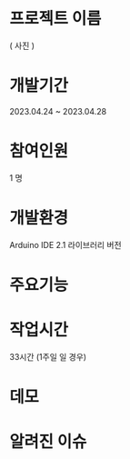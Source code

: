 # 프로젝트 이름
 ( 사진 )
# 개발기간
2023.04.24 ~ 2023.04.28
# 참여인원
1 명
# 개발환경
Arduino IDE 2.1
라이브러리 버전 
# 주요기능 

# 작업시간 
33시간 (1주일 일 경우)

# 데모 

# 알려진 이슈 
